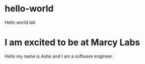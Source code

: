 # hello-world
Hello world lab
<H1> I am excited to be at Marcy Labs </H1>
<p> Hello my name is Ashe and I am a software engineer. </p>
